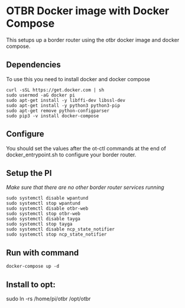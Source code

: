 OTBR Docker image with Docker Compose
====================================

This setups up a border router using the otbr docker image and docker compose.

## Dependencies

To use this you need to install docker and docker compose

```shell
curl -sSL https://get.docker.com | sh
sudo usermod -aG docker pi
sudo apt-get install -y libffi-dev libssl-dev
sudo apt-get install -y python3 python3-pip
sudo apt-get remove python-configparser
sudo pip3 -v install docker-compose
```

## Configure

You should set the values after the ot-ctl commands at the end of docker_entrypoint.sh
to configure your border router.

## Setup the PI

*Make sure that there are no other border router services running*

```shell
sudo systemctl disable wpantund
sudo systemctl stop wpantund
sudo systemctl disable otbr-web
sudo systemctl stop otbr-web
sudo systemctl disable tayga
sudo systemctl stop tayga
sudo systemctl disable ncp_state_notifier
sudo systemctl stop ncp_state_notifier
```

## Run with command

```shell
docker-compose up -d
```

## Install to opt:
sudo ln -rs /home/pi/otbr /opt/otbr

